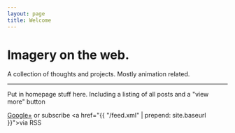 ```yaml
---
layout: page
title: Welcome
---
```

# Imagery on the web.

A collection of thoughts and projects. Mostly animation related.

----



Put in homepage stuff here. Including a listing of all posts and a "view more" button


<a href="https://plus.google.com/110232976632236787476" rel="publisher">Google+</a> or <span class="rss-subscribe">subscribe <a href="{{ "/feed.xml" | prepend: site.baseurl }}">via RSS</a></span>

